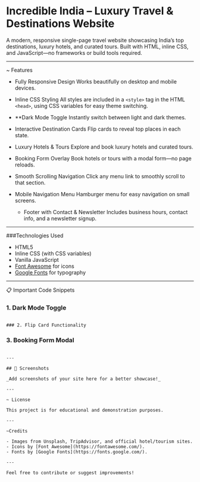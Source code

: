 # Incredible India – Luxury Travel & Destinations Website
A modern, responsive single-page travel website showcasing India’s top destinations, luxury hotels, and curated tours. Built with HTML, inline CSS, and JavaScript—no frameworks or build tools required.

---

~ Features
- Fully Responsive Design
  Works beautifully on desktop and mobile devices.

- Inline CSS Styling 
  All styles are included in a `<style>` tag in the HTML `<head>`, using CSS variables for easy theme switching.

- **Dark Mode Toggle
  Instantly switch between light and dark themes.

- Interactive Destination Cards
  Flip cards to reveal top places in each state.

- Luxury Hotels & Tours
  Explore and book luxury hotels and curated tours.

- Booking Form Overlay
  Book hotels or tours with a modal form—no page reloads.

- Smooth Scrolling Navigation 
  Click any menu link to smoothly scroll to that section.

- Mobile Navigation Menu
  Hamburger menu for easy navigation on small screens.

  - Footer with Contact & Newsletter
  Includes business hours, contact info, and a newsletter signup.

---

 ###Technologies Used

- HTML5
- Inline CSS (with CSS variables)
- Vanilla JavaScript
- [Font Awesome](https://fontawesome.com/) for icons
- [Google Fonts](https://fonts.google.com/) for typography

---

📋 Important Code Snippets

### 1. Dark Mode Toggle


```

### 2. Flip Card Functionality

```

### 3. Booking Form Modal

```

---

## 📸 Screenshots

_Add screenshots of your site here for a better showcase!_

---

~ License

This project is for educational and demonstration purposes.

---

~Credits

- Images from Unsplash, TripAdvisor, and official hotel/tourism sites.
- Icons by [Font Awesome](https://fontawesome.com/).
- Fonts by [Google Fonts](https://fonts.google.com/).

---

Feel free to contribute or suggest improvements!
